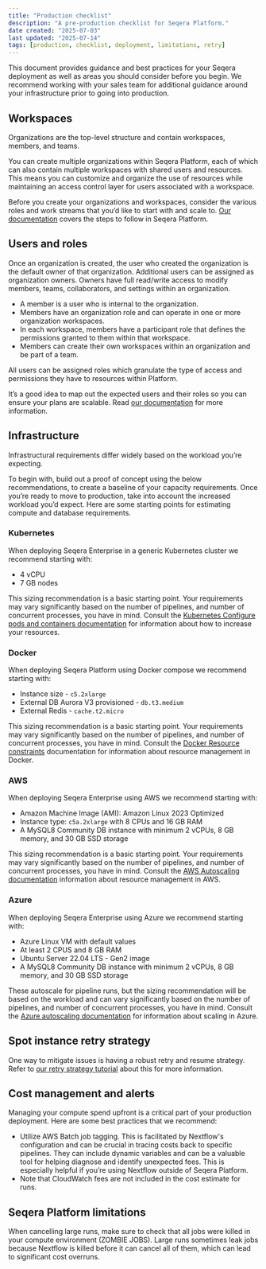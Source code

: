 ```yaml
---
title: "Production checklist"
description: "A pre-production checklist for Seqera Platform."
date created: "2025-07-03"
last updated: "2025-07-14"
tags: [production, checklist, deployment, limitations, retry]
---
```


This document provides guidance and best practices for your Seqera deployment as well as areas you should consider before you begin. We recommend working with your sales team for additional guidance around your infrastructure prior to going into production.

## Workspaces

Organizations are the top-level structure and contain workspaces, members, and teams.

You can create multiple organizations within Seqera Platform, each of which can also contain multiple workspaces with shared users and resources. This means you can customize and organize the use of resources while maintaining an access control layer for users associated with a workspace.

Before you create your organizations and workspaces, consider the various roles and work streams that you’d like to start with and scale to. [Our documentation](https://docs.seqera.io/platform-cloud/orgs-and-teams/organizations) covers the steps to follow in Seqera Platform.

## Users and roles

Once an organization is created, the user who created the organization is the default owner of that organization. Additional users can be assigned as organization owners. Owners have full read/write access to modify members, teams, collaborators, and settings within an organization.

- A member is a user who is internal to the organization.
- Members have an organization role and can operate in one or more organization workspaces.
- In each workspace, members have a participant role that defines the permissions granted to them within that workspace.
- Members can create their own workspaces within an organization and be part of a team.

All users can be assigned roles which granulate the type of access and permissions they have to resources within Platform. 

It’s a good idea to map out the expected users and their roles so you can ensure your plans are scalable. Read [our documentation](https://docs.seqera.io/platform-enterprise/25.1/orgs-and-teams/roles) for more information.

## Infrastructure

Infrastructural requirements differ widely based on the workload you’re expecting. 

To begin with, build out a proof of concept using the below recommendations, to create a baseline of your capacity requirements. Once you’re ready to move to production, take into account the increased workload you’d expect. Here are some starting points for estimating compute and database requirements.

### Kubernetes

When deploying Seqera Enterprise in a generic Kubernetes cluster we recommend starting with: 

- 4 vCPU
- 7 GB nodes 

This sizing recommendation is a basic starting point. Your requirements may vary significantly based on the number of pipelines, and number of concurrent processes, you have in mind. Consult the [Kubernetes Configure pods and containers documentation](https://kubernetes.io/docs/tasks/configure-pod-container/) for information about how to increase your resources.

### Docker

When deploying Seqera Platform using Docker compose we recommend starting with: 

- Instance size - `c5.2xlarge`
- External DB Aurora V3 provisioned - `db.t3.medium`
- External Redis - `cache.t2.micro`

This sizing recommendation is a basic starting point. Your requirements may vary significantly based on the number of pipelines, and number of concurrent processes, you have in mind. Consult the [Docker Resource constraints](https://docs.docker.com/engine/containers/resource_constraints/) documentation for information about resource management in Docker.

### AWS

When deploying Seqera Enterprise using AWS we recommend starting with: 

- Amazon Machine Image (AMI): Amazon Linux 2023 Optimized
- Instance type: `c5a.2xlarge` with 8 CPUs and 16 GB RAM
- A MySQL8 Community DB instance with minimum 2 vCPUs, 8 GB memory, and 30 GB SSD storage

This sizing recommendation is a basic starting point. Your requirements may vary significantly based on the number of pipelines, and number of concurrent processes, you have in mind. Consult the [AWS Autoscaling documentation](https://aws.amazon.com/autoscaling/) information about resource management in AWS.

### Azure

When deploying Seqera Enterprise using Azure we recommend starting with: 

- Azure Linux VM with default values
- At least 2 CPUS and 8 GB RAM
- Ubuntu Server 22.04 LTS - Gen2 image
- A MySQL8 Community DB instance with minimum 2 vCPUs, 8 GB memory, and 30 GB SSD storage

These autoscale for pipeline runs, but the sizing recommendation will be based on the workload and can vary significantly based on the number of pipelines, and number of concurrent processes, you have in mind. Consult the [Azure autoscaling documentation](https://learn.microsoft.com/en-us/azure/azure-monitor/autoscale/autoscale-get-started) for information about scaling in Azure.

## Spot instance retry strategy

One way to mitigate issues is having a robust retry and resume strategy. Refer to [our retry strategy tutorial](https://docs.seqera.io/platform-cloud/tutorials/retry-strategy) about this for more information.  

## Cost management and alerts

Managing your compute spend upfront is a critical part of your production deployment. Here are some best practices that we recommend:

- Utilize AWS Batch job tagging. This is facilitated by Nextflow's configuration and can be crucial in tracing costs back to specific pipelines. They can include dynamic variables and can be a valuable tool for helping diagnose and identify unexpected fees. This is especially helpful if you’re using Nextflow outside of Seqera Platform.
- Note that CloudWatch fees are not included in the cost estimate for runs.

## Seqera Platform limitations

When cancelling large runs, make sure to check that all jobs were killed in your compute environment (ZOMBIE JOBS). Large runs sometimes leak jobs because Nextflow is killed before it can cancel all of them, which can lead to significant cost overruns.

